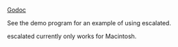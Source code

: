 [Godoc](http://godoc.org/github.com/getlantern/escalated)

See the demo program for an example of using escalated.

escalated currently only works for Macintosh.